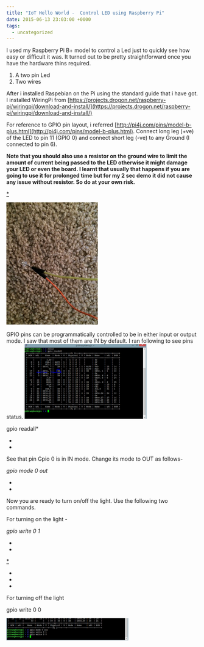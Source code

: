 ```yaml
---
title: "IoT Hello World -  Control LED using Raspberry Pi"
date: 2015-06-13 23:03:00 +0000
tags:
  - uncategorized
---
```


I used my Raspberry Pi B+ model to control a Led just to quickly see how easy or difficult it was. It turned out to be pretty straightforward once you have the hardware thins required.

1. A two pin Led
2. Two wires

After i installed Raspebian on the Pi using the standard guide that i have got. I installed WiringPi from [https://projects.drogon.net/raspberry-pi/wiringpi/download-and-install/](https://projects.drogon.net/raspberry-pi/wiringpi/download-and-install/)

For reference to GPIO pin layout, i referred [http://pi4j.com/pins/model-b-plus.html](http://pi4j.com/pins/model-b-plus.html). Connect long leg (+ve) of the LED to pin 11 (GPIO 0) and connect short leg (-ve) to any Ground (I connected to pin 6).

**Note that you should also use a resistor on the ground wire to limit the amount of current being passed to the LED otherwise it might damage your LED or even the board. I learnt that usually that happens if you are going to use it for prolonged time but for my 2 sec demo it did not cause any issue without resistor. So do at your own risk.**

[*](https://blogger.googleusercontent.com/img/b/R29vZ2xl/AVvXsEi5Xeww89GKNhit_VUOZK4tJnJjYgQphXipQWyic5GjlhoyUFqgXw3mjUIoIy7NF_OXrdUlW2cGWYSdCoGHQdpmvVuf47xAevOPwdYjfFOuG6FqyHqFAV7l-YAcCLuUdfUFkpXTKg/s1600/3.jpg)

[![](/assets/images/iot-hello-world-control-led-using-raspberry-pi-2.jpg)](https://blogger.googleusercontent.com/img/b/R29vZ2xl/AVvXsEge28CyxLcSmMyVw9W8WTlHo1-ijZO-3RE6__ZftmjDgf_RwtdGLTPqs6zqUmTU2jHJWGUSrvtuUeIDX_XI-OaA5dCiE-ao3u9a2dqBRI66b7GOlLcrbupOanl6QPwom9jxm4l3Yw/s1600/4.jpg)

GPIO pins can be programmatically controlled to be in either input or output mode. I saw that most of them are IN by default. I ran following to see pins status.
[![](/assets/images/iot-hello-world-control-led-using-raspberry-pi-3.PNG)](https://blogger.googleusercontent.com/img/b/R29vZ2xl/AVvXsEhIdnrBKZusLKjgMVRmN8O30e2e9RHdgJe82tMnMn0r2PvNsXcBHd1VNID7bgcHRqgF9xaOgtFG4og9TZGI6PkrT3-SsgaSxnjWHOMad89YrFJH_9GLiZvOOY1bj_xNAPphoDLniA/s1600/1.PNG)

gpio readall*

*
*

See that pin Gpio 0 is in IN mode. Change its mode to OUT as follows-

*gpio mode 0 out*

*
*

Now you are ready to turn on/off the light. Use the following two commands.

For turning on the light - 

*gpio write 0 1*

*
*

[*](https://blogger.googleusercontent.com/img/b/R29vZ2xl/AVvXsEj_gIEAQ5gGZY0_Df7BfZS7WZNOqFsL4hi3SMQ9msjO5_yNjNik2rQnY2WbFZZ-qtH3950BTJ19yVBa3ewD5Zb8PnQAS9LetFq_a5nFTgW9x7CXMy37bl8po_Nmwe8zL8bRkfPTyQ/s1600/6.jpg)

*

*
*

For turning off the light

gpio write 0 0

[![](/assets/images/iot-hello-world-control-led-using-raspberry-pi-5.PNG)](https://blogger.googleusercontent.com/img/b/R29vZ2xl/AVvXsEhpmoTMwkUUt8cUCsAnKf0t7amuvX3qKuL3p9Tfnn3p5VFEnmRESaPnD3m6wh7yOPgDO-l33r0GMOq2Pi2hxEF93ZupMHa_Q350PTiDSqM9ZGaIx1r-J8tEV8mjRDxN5mllCY-rPQ/s1600/2.PNG)